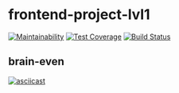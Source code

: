 # frontend-project-lvl1
[![Maintainability](https://api.codeclimate.com/v1/badges/a99a88d28ad37a79dbf6/maintainability)](https://codeclimate.com/github/codeclimate/codeclimate/maintainability)
[![Test Coverage](https://api.codeclimate.com/v1/badges/a99a88d28ad37a79dbf6/test_coverage)](https://codeclimate.com/github/codeclimate/codeclimate/test_coverage)
[![Build Status](https://travis-ci.org/downtempa/frontend-project-lvl1.svg?branch=master)](https://travis-ci.org/downtempa/frontend-project-lvl1)
## brain-even
[![asciicast](https://asciinema.org/a/VpqKCBRWWZtOxKhhEXVMAVExg.svg)](https://asciinema.org/a/VpqKCBRWWZtOxKhhEXVMAVExg)